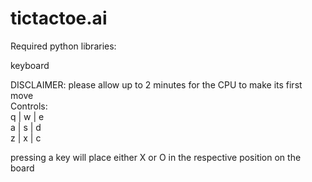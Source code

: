 # tictactoe.ai

Required python libraries:

keyboard

DISCLAIMER: please allow up to 2 minutes for the CPU to make its first move  
Controls:  
q | w | e  
a | s | d  
z | x | c  

pressing a key will place either X or O in the respective position on the board
